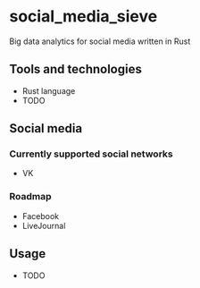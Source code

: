 # social_media_sieve
Big data analytics for social media written in Rust

## Tools and technologies
- Rust language
- TODO

## Social media

### Currently supported social networks
- VK

### Roadmap
- Facebook
- LiveJournal

## Usage
- TODO
